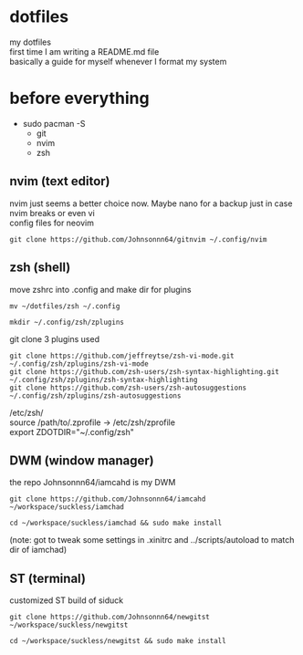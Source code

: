 # dotfiles
my dotfiles </BR>
first time I am writing a README.md file </BR>
basically a guide for myself whenever I format my system

# before everything
* sudo pacman -S 
  * git
  * nvim
  * zsh

## nvim (text editor)
nvim just seems a better choice now. Maybe nano for a backup just in case nvim breaks or even vi </BR>
config files for neovim 
```
git clone https://github.com/Johnsonnn64/gitnvim ~/.config/nvim
```

## zsh (shell)
move zshrc into .config and make dir for plugins
```
mv ~/dotfiles/zsh ~/.config

mkdir ~/.config/zsh/zplugins
```
git clone 3 plugins used
```
git clone https://github.com/jeffreytse/zsh-vi-mode.git ~/.config/zsh/zplugins/zsh-vi-mode
git clone https://github.com/zsh-users/zsh-syntax-highlighting.git ~/.config/zsh/zplugins/zsh-syntax-highlighting
git clone https://github.com/zsh-users/zsh-autosuggestions ~/.config/zsh/zplugins/zsh-autosuggestions
```
/etc/zsh/</BR>
source /path/to/.zprofile -> /etc/zsh/zprofile</BR>
export ZDOTDIR="~/.config/zsh"

## DWM (window manager)
the repo Johnsonnn64/iamcahd is my DWM 
```
git clone https://github.com/Johnsonnn64/iamcahd ~/workspace/suckless/iamchad

cd ~/workspace/suckless/iamchad && sudo make install
```
(note: got to tweak some settings in .xinitrc and ../scripts/autoload to match dir of iamchad)

## ST (terminal)
customized ST build of siduck 
```
git clone https://github.com/Johnsonnn64/newgitst ~/workspace/suckless/newgitst

cd ~/workspace/suckless/newgitst && sudo make install
```

